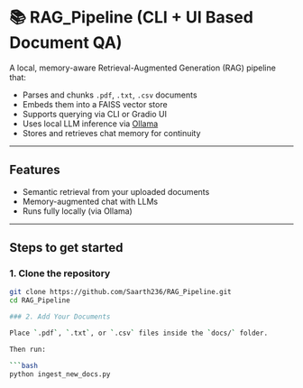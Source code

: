 # 📚 RAG_Pipeline (CLI + UI Based Document QA)

A local, memory-aware Retrieval-Augmented Generation (RAG) pipeline that:
- Parses and chunks `.pdf`, `.txt`, `.csv` documents
- Embeds them into a FAISS vector store
- Supports querying via CLI or Gradio UI
- Uses local LLM inference via [Ollama](https://ollama.com)
- Stores and retrieves chat memory for continuity

---

## Features

- Semantic retrieval from your uploaded documents
- Memory-augmented chat with LLMs
- Runs fully locally (via Ollama)

---

## Steps to get started

### 1. Clone the repository

```bash
git clone https://github.com/Saarth236/RAG_Pipeline.git
cd RAG_Pipeline

### 2. Add Your Documents

Place `.pdf`, `.txt`, or `.csv` files inside the `docs/` folder.

Then run:

```bash
python ingest_new_docs.py

